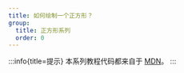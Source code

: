 ```yaml
---
title: 如何绘制一个正方形？
group:
  title: 正方形系列
  order: 0
---
```


:::info{title=提示}
本系列教程代码都来自于 [MDN](https://developer.mozilla.org/zh-CN/docs/Web/API/WebGL_API/Tutorial/Adding_2D_content_to_a_WebGL_context)。
:::

<code src="../demos/rect/basic/index.tsx" ></code>